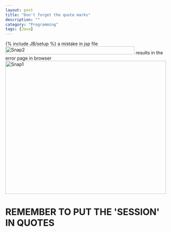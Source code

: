 ```yaml
---
layout: post
title: "Don't forget the quote marks"
description: ""
category: "Programming"
tags: [Java]
---
```

{% include JB/setup %}
a mistake in jsp file
<a href="http://www.flickr.com/photos/93245223@N04/11183115155/" title="Flickr 上 __invain 的 Snap2"><img src="http://farm4.staticflickr.com/3675/11183115155_bc54006fbe.jpg" width="402" height="25" alt="Snap2"></a>
results in the error page in browser
<a href="http://www.flickr.com/photos/93245223@N04/11183285403/" title="Flickr 上 __invain 的 Snap1"><img src="http://farm8.staticflickr.com/7352/11183285403_72da3f1608.jpg" width="500" height="415" alt="Snap1"></a>
<h1>REMEMBER TO PUT THE 'SESSION' IN QUOTES</h1>
